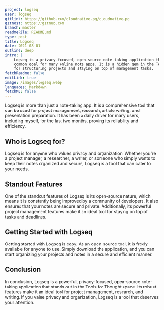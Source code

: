 ```yaml
---
project: logseq
user: logseq
gitlink: https://github.com/cloudnative-pg/cloudnative-pg
githost: https://github.com
branch: master
readmeFile: README.md
type: post
title: Logseq
date: 2021-08-01
outline: deep
intro: |
    Logseq is a privacy-focused, open-source note-taking application that aims to secure your notes from prying eyes, a
    common goal for many online note apps. It is a hidden gem in the Tools for Thought space, providing a powerful platform
    for structuring projects and staying on top of management tasks.
fetchReadme: false
editLink: true
image: /images/logseq.webp
languages: Markdown
fetchML: false
---
```

<script setup>
 import ArticleItem from '/components/ArticleItem.vue';
 import ArticleFooter from '/components/ArticleFooter.vue';
</script>
<ArticleItem :frontmatter="$frontmatter"/>

Logseq is more than just a note-taking app. It is a comprehensive tool that can be used for project management,
research, article writing, and presentation preparation. It has been a daily driver for many users, including myself,
for the last two months, proving its reliability and efficiency.

## Who is Logseq for?

Logseq is for anyone who values privacy and organization. Whether you're a project manager, a researcher, a writer, or
someone who simply wants to keep their notes organized and secure, Logseq is a tool that can cater to your needs.

## Standout Features

One of the standout features of Logseq is its open-source nature, which means it is constantly being improved by a
community of developers. It also ensures that your notes are secure and private. Additionally, its powerful project
management features make it an ideal tool for staying on top of tasks and deadlines.

## Getting Started with Logseq

Getting started with Logseq is easy. As an open-source tool, it is freely available for anyone to use. Simply download
the application, and you can start organizing your projects and notes in a secure and efficient manner.

## Conclusion

In conclusion, Logseq is a powerful, privacy-focused, open-source note-taking application that stands out in the Tools
for Thought space. Its robust features make it an ideal tool for project management, research, and writing. If you value
privacy and organization, Logseq is a tool that deserves your attention.

<ArticleFooter :frontmatter="$frontmatter"/>
